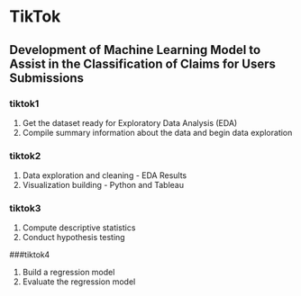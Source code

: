 # TikTok

## Development of Machine Learning Model to Assist in the Classification of Claims for Users Submissions

### tiktok1
1. Get the dataset ready for Exploratory Data Analysis (EDA)
2. Compile summary information about the data and begin data exploration

### tiktok2
1. Data exploration and cleaning - EDA Results
2. Visualization building - Python and Tableau

### tiktok3
1. Compute descriptive statistics
2. Conduct hypothesis testing

###tiktok4
1. Build a regression model
2. Evaluate the regression model
